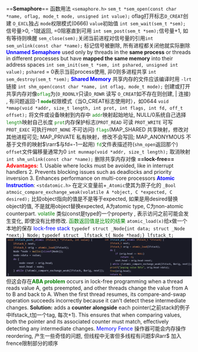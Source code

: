 ==**Semaphore**== 函数用法 `<semaphore.h>`
`sem_t *sem_open(const char *name, oflag, mode_t mode, unsigned int value);` oflag打开标志`O_CREAT`创建  `O_EXCL`独占 `mode`权限模式(0666) `value`初始值 
`int sem_wait(sem_t *sem);` 信号量>0, -1就返回, =0阻塞直到可用 `int sem_post(sem_t *sem);`信号量+1, 如有等待则唤醒 `sem_close(sem);`关闭当前进程对信号量的引用`int sem_unlink(const char *name);` 标记信号被删除, 所有进程都关闭他就实际删除
<font color=blue>**Unnamed Semaphore**</font> used only by threads in the **same process** or threads in different processes but have **mapped the same memory** into their address spaces
`int sem_init(sem_t *sem, int pshared, unsigned int value);` `pshared` = 0表示当前process使用, 非0则多进程共享 `int sem_destroy(sem_t *sem);`
<font color=blue>**Shared Memory**</font> 共享内存的文件应该编译时用 `-lrt` 链接
`int shm_open(const char *name, int oflag, mode_t mode);` 创建或打开共享内存对像<font color=green>`oflag`</font>为(`O_RDONLY`只读`O_RDWR` 读写 `O_CREAT`如不存在则创建, | 连接) , 有问题返回-1 <font color=green>**`mode`**</font>权限模式（当O_CREAT标志使用时），如0644
`void *mmap(void *addr, size_t length, int prot, int flags, int fd, off_t offset);` 将文件或设备映射到内存中 <font color=green>`addr`</font>映射起始地址, NULL/0系统自己选择 <font color=green>`length`</font>映射自己长度 <font color=green>`prot`</font>内存保护标志(`PROT_READ` 可读 `PROT_WRITE` 可写 `PROT_EXEC` 可执行`PROT_NONE` 不可访问) <font color=green>`flags`</font>(MAP_SHARED 共享映射，修改对其他进程可见; MAP_PRIVATE 私有映射，修改不会写回; MAP_ANONYMOUS 不基于文件的映射$\rarr$与fd=-1一起用) <font color=green>`fd`</font>文件表描述符(`shm_open`返回那个) `offset`文件偏移量通常为0
`int munmap(void *addr, size_t length);` 取消映射 `int shm_unlink(const char *name);` 删除共享内存对像
**==lock-free==**
<font color=red>**Advantages:** </font> 1. Usable where locks must be avoided, like in interrupt handlers 2. Prevents blocking issues such as deadlocks and priority inversion 3. Enhances performance on multi-core processors
<font color=blue>**Atomic Instruction**</font>:  `<stdatomic.h>`  在定义变量前+`_Atomic`使其为原子化的
`_Bool atmoic_compare_exchange_weak(volatile A *object, C *expected, C desired);` 比较object指向的值是不是等于expected, 如果是用desired替换object的值, 不是就用object替换expected, A为atomic type, C为non-atomic counterpart. <font color = green>volatile</font> 类似const是type的一个property , 表示访问之前可能会发生变化, 即使没有比修修改. <font color=green>函数返回值是比较的结果</font>
`atomic_load(x)`给x做一个本地的保存
<font color=blue>lock-free stack</font>
`typedef struct _Node{int data; struct _Node *next;} Node;`
`typedef struct _lfstack_t{ Node *head;} lfstack_t;`
![image-20250505182000844](.\Images\image-20250505182000844.png)
但这会存在<font color=green>**ABA problem** </font>occurs in lock-free programming when a thread reads value A, gets preempted, and other threads change the value from A to B and back to A. When the first thread resumes, its compare-and-swap operation succeeds incorrectly because it can't detect these intermediate changes. **Solution:** adds a **counter alongside** each pointer(之前stack的例子中lfstack_t加一个tag, 每次+1). This ensures that when comparing values, both the pointer and its associated counter must match, effectively detecting any intermediate changes.
<font color=blue>Memory Fence</font> 操作器可能会内存操作reordering, 产生一些奇怪的问题, 但线程中无害但多线程有问题$\Rarr$ 加入frence限制部分的顺序

